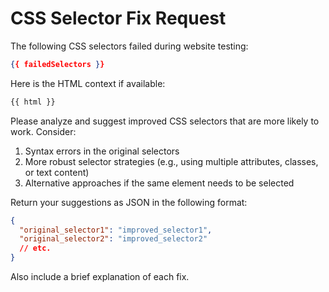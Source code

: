 # CSS Selector Fix Request

The following CSS selectors failed during website testing:

```json
{{ failedSelectors }}
```

Here is the HTML context if available:
```html
{{ html }}
```

Please analyze and suggest improved CSS selectors that are more likely to work. Consider:
1. Syntax errors in the original selectors
2. More robust selector strategies (e.g., using multiple attributes, classes, or text content)
3. Alternative approaches if the same element needs to be selected

Return your suggestions as JSON in the following format:
```json
{
  "original_selector1": "improved_selector1",
  "original_selector2": "improved_selector2"
  // etc.
}
```

Also include a brief explanation of each fix.